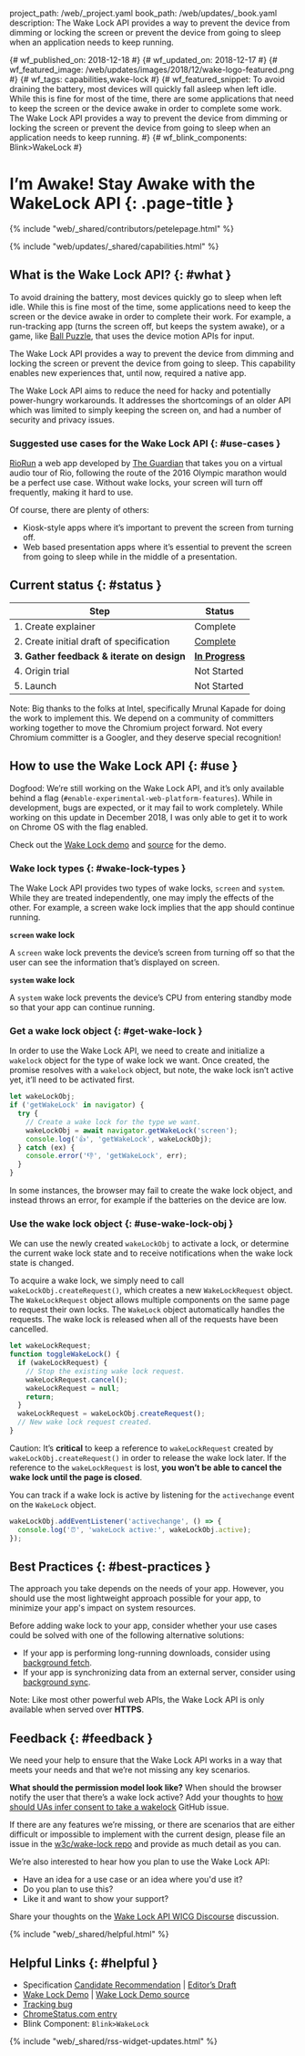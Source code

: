 project_path: /web/_project.yaml
book_path: /web/updates/_book.yaml
description: The Wake Lock API provides a way to prevent the device from dimming or locking the screen or prevent the device from going to sleep when an application needs to keep running.

{# wf_published_on: 2018-12-18 #}
{# wf_updated_on: 2018-12-17 #}
{# wf_featured_image: /web/updates/images/2018/12/wake-logo-featured.png #}
{# wf_tags: capabilities,wake-lock #}
{# wf_featured_snippet: To avoid draining the battery, most devices will quickly fall asleep when left idle. While this is fine for most of the time, there are some applications that need to keep the screen or the device awake in order to complete some work. The Wake Lock API provides a way to prevent the device from dimming or locking the screen or prevent the device from going to sleep when an application needs to keep running.  #}
{# wf_blink_components: Blink>WakeLock #}

# I’m Awake! Stay Awake with the WakeLock API {: .page-title }

{% include "web/_shared/contributors/petelepage.html" %}

<div class="clearfix"></div>

{% include "web/updates/_shared/capabilities.html" %}

## What is the Wake Lock API? {: #what }

To avoid draining the battery, most devices quickly go to sleep when left
idle. While this is fine most of the time, some applications need to keep the
screen or the device awake in order to complete their work. For example, a
run-tracking app (turns the screen off, but keeps the system awake), or a game,
like [Ball Puzzle](https://ball-puzzle.appspot.com/), that uses the device
motion APIs for input.

The Wake Lock API provides a way to prevent the device from dimming and
locking the screen or prevent the device from going to sleep. This capability
enables new experiences that, until now, required a native app.

The Wake Lock API aims to reduce the need for hacky and potentially
power-hungry workarounds. It addresses the shortcomings of an older API
which was limited to simply keeping the screen on, and had a number of
security and privacy issues.

### Suggested use cases for the Wake Lock API {: #use-cases }

[RioRun](riorun.theguardian.com) a web app developed by
[The Guardian](https://www.theguardian.com/sport/2016/aug/06/rio-running-app-marathon-course-riorun)
that takes you on a virtual audio tour of Rio, following the route of the 2016
Olympic marathon would be a perfect use case. Without wake locks, your screen
will turn off frequently, making it hard to use.

Of course, there are plenty of others:

* Kiosk-style apps where it’s important to prevent the screen from turning off.
* Web based presentation apps where it’s essential to prevent the screen
  from going to sleep while in the middle of a presentation.


## Current status {: #status }

| Step                                       | Status                       |
| ------------------------------------------ | ---------------------------- |
| 1. Create explainer                        | Complete                     |
| 2. Create initial draft of specification   | [Complete][spec-ed]          |
| **3. Gather feedback & iterate on design** | [**In Progress**](#feedback) |
| 4. Origin trial                            | Not Started                  |
| 5. Launch                                  | Not Started                  |


Note: Big thanks to the folks at Intel, specifically Mrunal Kapade for doing
the work to implement this. We depend on a community of committers working
together to move the Chromium project forward. Not every Chromium committer
is a Googler, and they deserve special recognition!


## How to use the Wake Lock API {: #use }

Dogfood: We’re still working on the Wake Lock API, and it’s only available
behind a flag (`#enable-experimental-web-platform-features`). While in
development, bugs are expected, or it may fail to work completely. While
working on this update in December 2018, I was only able to get it to work on
Chrome OS with the flag enabled.

Check out the [Wake Lock demo][demo] and [source][demo-source] for the demo.


### Wake lock types {: #wake-lock-types }

The Wake Lock API provides two types of wake locks, `screen` and `system`.
While they are treated independently, one may imply the effects of the other.
For example, a screen wake lock implies that the app should continue running.


<div class="attempt-left" id="wake-lock-screen">
  <b><code>screen</code> wake lock</b>
  <p>
    A <code>screen</code> wake lock prevents the device’s screen from turning
    off so that the user can see the information that’s displayed on screen.
  </p>
</div>
<div class="attempt-right" id="wake-lock-system">
  <b><code>system</code> wake lock</b>
  <p>
    A <code>system</code> wake lock prevents the device’s CPU from entering
    standby mode so that your app can continue running.
  </p>
</div>


### Get a wake lock object {: #get-wake-lock }

In order to use the Wake Lock API, we need to create and initialize a
`wakelock` object for the type of wake lock we want. Once created, the promise
resolves with a `wakelock` object, but note, the wake lock isn’t active yet,
it’ll need to be activated first.


```js
let wakeLockObj;
if ('getWakeLock' in navigator) {
  try {
    // Create a wake lock for the type we want.
    wakeLockObj = await navigator.getWakeLock('screen');
    console.log('👍', 'getWakeLock', wakeLockObj);
  } catch (ex) {
    console.error('👎', 'getWakeLock', err);
  }
}
```

In some instances, the browser may fail to create the wake lock object, and
instead throws an error, for example if the batteries on the device are low.


### Use the wake lock object {: #use-wake-lock-obj }

We can use the newly created `wakeLockObj` to activate a lock, or determine
the current wake lock state and to receive notifications when the wake lock
state is changed.

To acquire a wake lock, we simply need to call `wakeLockObj.createRequest()`,
which creates a new `WakeLockRequest` object. The `WakeLockRequest` object
allows multiple components on the same page to request their own locks. The
`WakeLock` object automatically handles the requests. The wake lock is
released when all of the requests have been cancelled.


```js
let wakeLockRequest;
function toggleWakeLock() {
  if (wakeLockRequest) {
    // Stop the existing wake lock request.
    wakeLockRequest.cancel();
    wakeLockRequest = null;
    return;
  }
  wakeLockRequest = wakeLockObj.createRequest();
  // New wake lock request created.
}
```

Caution: It’s **critical** to keep a reference to `wakeLockRequest`
created by  `wakeLockObj.createRequest()`  in order to release the wake lock
later. If the reference to the `wakeLockRequest` is lost, **you won’t be able to
cancel the wake lock until the page is closed**.

You can track if a wake lock is active by listening for the `activechange`
event on the `WakeLock` object.

```js
wakeLockObj.addEventListener('activechange', () => {
  console.log('⏰', 'wakeLock active:', wakeLockObj.active);
});
```


## Best Practices {: #best-practices }

The approach you take depends on the needs of your app. However, you should use
the most lightweight approach possible for your app, to minimize your app's
impact on system resources.

Before adding wake lock to your app, consider whether your use cases could
be solved with one of the following alternative solutions:

* If your app is performing long-running downloads, consider using
  [background fetch](/web/updates/2018/12/background-fetch).
* If your app is synchronizing data from an external server, consider using
  [background sync](/web/updates/2015/12/background-sync).

Note: Like most other powerful web APIs, the Wake Lock API is only available
when served over **HTTPS**.


## Feedback {: #feedback }

We need your help to ensure that the Wake Lock API works in a way that meets
your needs and that we’re not missing any key scenarios.

**What should the permission model look like?** When should the browser
notify the user that there’s a wake lock active? Add your thoughts to
[how should UAs infer consent to take a wakelock](https://github.com/w3c/wake-lock/issues/140)
GitHub issue.

If there are any features we’re missing, or there are scenarios that are either
difficult or impossible to implement with the current design, please file an
issue in the [w3c/wake-lock repo][issues] and provide as much detail as you can.

We’re also interested to hear how you plan to use the Wake Lock API:

* Have an idea for a use case or an idea where you'd use it?
* Do you plan to use this?
* Like it and want to show your support?

Share your thoughts on the [Wake Lock API WICG Discourse][wicg-discourse]
discussion.

{% include "web/_shared/helpful.html" %}

## Helpful Links {: #helpful }

* Specification [Candidate Recommendation][spec-cr] | [Editor’s Draft][spec-ed]
* [Wake Lock Demo][demo] | [Wake Lock Demo source][demo-source]
* [Tracking bug][cr-bug]
* [ChromeStatus.com entry][cr-status]
* Blink Component: `Blink>WakeLock`


{% include "web/_shared/rss-widget-updates.html" %}

[spec-ed]: https://w3c.github.io/wake-lock/
[spec-cr]: https://www.w3.org/TR/wake-lock/
[demo]: https://wake-lock.glitch.me/
[demo-source]: https://glitch.com/edit/#!/wake-lock?path=wakelock.js
[cr-bug]: https://bugs.chromium.org/p/chromium/issues/detail?id=257511
[cr-status]: https://www.chromestatus.com/features/4636879949398016
[issues]: https://github.com/w3c/wake-lock/issues
[wicg-discourse]: https://discourse.wicg.io/t/wake-lock-api-suppressing-power-management-screensavers/769

